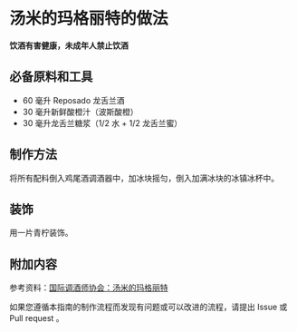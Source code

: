 
# 汤米的玛格丽特的做法

**饮酒有害健康，未成年人禁止饮酒**

## 必备原料和工具

- 60 毫升 Reposado 龙舌兰酒 
- 30 毫升新鲜酸橙汁（波斯酸橙） 
- 30 毫升龙舌兰糖浆（1/2 水 + 1/2 龙舌兰蜜）


## 制作方法

将所有配料倒入鸡尾酒调酒器中，加冰块摇匀，倒入加满冰块的冰镇冰杯中。

## 装饰

用一片青柠装饰。

## 附加内容

参考资料：[国际调酒师协会：汤米的玛格丽特](https://iba-world.com/tommys-margarita/)

如果您遵循本指南的制作流程而发现有问题或可以改进的流程，请提出 Issue 或 Pull request 。
